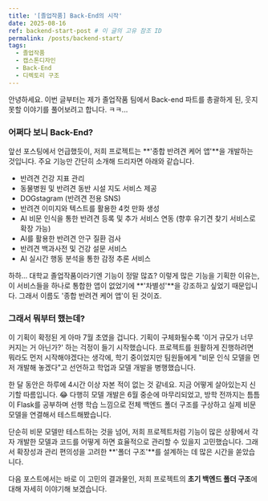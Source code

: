 ```yaml
---
title: '[졸업작품] Back-End의 시작'
date: 2025-08-16
ref: backend-start-post # 이 글의 고유 참조 ID
permalink: /posts/backend-start/
tags:
  - 졸업작품
  - 캡스톤디자인
  - Back-End
  - 디렉토리 구조 
---
```


안녕하세요. 이번 글부터는 제가 졸업작품 팀에서 Back-end 파트를 총괄하게 된, 웃지 못할 이야기를 풀어보려고 합니다. ㅋㅋ...

### **어쩌다 보니 Back-End?**

앞선 포스팅에서 언급했듯이, 저희 프로젝트는 **'종합 반려견 케어 앱'**을 개발하는 것입니다.
주요 기능만 간단히 소개해 드리자면 아래와 같습니다.

-   반려견 건강 지표 관리
-   동물병원 및 반려견 동반 시설 지도 서비스 제공
-   DOGstagram (반려견 전용 SNS)
-   반려견 이미지와 텍스트를 활용한 4컷 만화 생성
-   AI 비문 인식을 통한 반려견 등록 및 추가 서비스 연동 (향후 유기견 찾기 서비스로 확장 가능)
-   AI를 활용한 반려견 안구 질환 검사
-   반려견 백과사전 및 건강 설문 서비스
-   AI 실시간 행동 분석을 통한 감정 추론 서비스

하하... 대학교 졸업작품이라기엔 기능이 정말 많죠? 이렇게 많은 기능을 기획한 이유는, 이 서비스들을 하나로 통합한 앱이 없었기에 **'차별성'**을 강조하고 싶었기 때문입니다. 그래서 이름도 '종합 반려견 케어 앱'이 된 것이죠.

### **그래서 뭐부터 했는데?**

이 기획이 확정된 게 아마 7월 초였을 겁니다. 기획이 구체화될수록 '이거 규모가 너무 커지는 거 아닌가?' 하는 걱정이 들기 시작했습니다. 프로젝트를 원활하게 진행하려면 뭐라도 먼저 시작해야겠다는 생각에, 학기 중이었지만 팀원들에게 "비문 인식 모델을 먼저 개발해 놓겠다"고 선언하고 학업과 모델 개발을 병행했습니다.

한 달 동안은 하루에 4시간 이상 자본 적이 없는 것 같네요. 지금 어떻게 살아있는지 신기할 따름입니다. 😂
다행히 모델 개발은 6월 중순에 마무리되었고, 방학 전까지는 틈틈이 Flask를 공부하며 선행 학습 느낌으로 전체 백엔드 폴더 구조를 구상하고 실제 비문 모델을 연결해서 테스트해봤습니다.

단순히 비문 모델만 테스트하는 것을 넘어, 저희 프로젝트처럼 기능이 많은 상황에서 각자 개발한 모델과 코드를 어떻게 하면 효율적으로 관리할 수 있을지 고민했습니다. 그래서 확장성과 관리 편의성을 고려한 **'폴더 구조'**를 설계하는 데 많은 시간을 쏟았습니다.

다음 포스트에서는 바로 이 고민의 결과물인, 저희 프로젝트의 **초기 백엔드 폴더 구조**에 대해 자세히 이야기해 보겠습니다.


